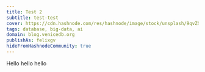 ```yaml
---
title: Test 2
subtitle: test-test
cover: https://cdn.hashnode.com/res/hashnode/image/stock/unsplash/9qvZSH_NOQs/upload/382ec8c65497539bec65bf51688f5346.jpeg?w=1600&h=840&fit=crop&crop=entropy&auto=compress,format&format=webp
tags: database, big-data, ai
domain: blog.venicedb.org
publishAs: felixgv 
hideFromHashnodeCommunity: true
---
```


Hello hello hello
